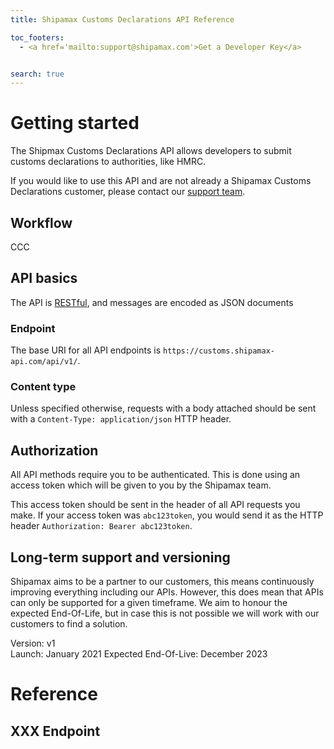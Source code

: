 ```yaml
---
title: Shipamax Customs Declarations API Reference

toc_footers:
  - <a href='mailto:support@shipamax.com'>Get a Developer Key</a>


search: true
---
```


# Getting started

The Shipmax Customs Declarations API allows developers to submit customs declarations to authorities, like HMRC.

If you would like to use this API and are not already a Shipamax Customs Declarations customer, please contact our [support team](mailto:support@shipamax.com).


## Workflow

CCC

## API basics

The API is [RESTful](https://en.wikipedia.org/wiki/Representational_state_transfer#Applied_to_Web_services), and messages are encoded as JSON documents

### Endpoint

The base URI for all API endpoints is `https://customs.shipamax-api.com/api/v1/`.

### Content type

Unless specified otherwise, requests with a body attached should be sent with a `Content-Type: application/json` HTTP header.

## Authorization

All API methods require you to be authenticated. This is done using an access token which will be given to you by the Shipamax team.

This access token should be sent in the header of all API requests you make. If your access token was `abc123token`, you would send it as the HTTP header `Authorization: Bearer abc123token`.


## Long-term support and versioning

Shipamax aims to be a partner to our customers, this means continuously improving everything including our APIs. However, this does mean that APIs can only be supported for a given timeframe. We aim to honour the expected End-Of-Life, but in case this is not possible we will work with our customers to find a solution.  
  
Version: v1  
Launch: January 2021
Expected End-Of-Live: December 2023


# Reference

## XXX Endpoint